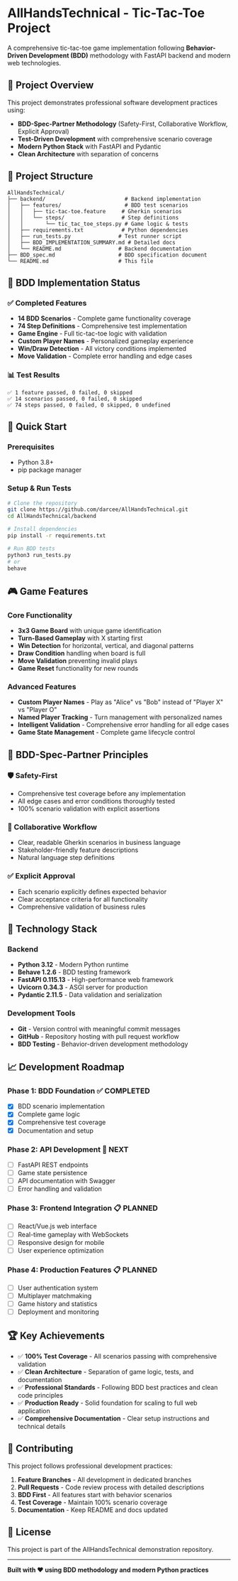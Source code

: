 # AllHandsTechnical - Tic-Tac-Toe Project

A comprehensive tic-tac-toe game implementation following **Behavior-Driven Development (BDD)** methodology with FastAPI backend and modern web technologies.

## 🎯 Project Overview

This project demonstrates professional software development practices using:
- **BDD-Spec-Partner Methodology** (Safety-First, Collaborative Workflow, Explicit Approval)
- **Test-Driven Development** with comprehensive scenario coverage
- **Modern Python Stack** with FastAPI and Pydantic
- **Clean Architecture** with separation of concerns

## 📁 Project Structure

```
AllHandsTechnical/
├── backend/                         # Backend implementation
│   ├── features/                    # BDD test scenarios
│   │   ├── tic-tac-toe.feature     # Gherkin scenarios
│   │   └── steps/                  # Step definitions
│   │       └── tic_tac_toe_steps.py # Game logic & tests
│   ├── requirements.txt            # Python dependencies
│   ├── run_tests.py               # Test runner script
│   ├── BDD_IMPLEMENTATION_SUMMARY.md # Detailed docs
│   └── README.md                  # Backend documentation
├── BDD_spec.md                    # BDD specification document
└── README.md                      # This file
```

## 🧪 BDD Implementation Status

### ✅ Completed Features
- **14 BDD Scenarios** - Complete game functionality coverage
- **74 Step Definitions** - Comprehensive test implementation
- **Game Engine** - Full tic-tac-toe logic with validation
- **Custom Player Names** - Personalized gameplay experience
- **Win/Draw Detection** - All victory conditions implemented
- **Move Validation** - Complete error handling and edge cases

### 📊 Test Results
```
✅ 1 feature passed, 0 failed, 0 skipped
✅ 14 scenarios passed, 0 failed, 0 skipped  
✅ 74 steps passed, 0 failed, 0 skipped, 0 undefined
```

## 🚀 Quick Start

### Prerequisites
- Python 3.8+
- pip package manager

### Setup & Run Tests
```bash
# Clone the repository
git clone https://github.com/darcee/AllHandsTechnical.git
cd AllHandsTechnical/backend

# Install dependencies
pip install -r requirements.txt

# Run BDD tests
python3 run_tests.py
# or
behave
```

## 🎮 Game Features

### Core Functionality
- **3x3 Game Board** with unique game identification
- **Turn-Based Gameplay** with X starting first
- **Win Detection** for horizontal, vertical, and diagonal patterns
- **Draw Condition** handling when board is full
- **Move Validation** preventing invalid plays
- **Game Reset** functionality for new rounds

### Advanced Features
- **Custom Player Names** - Play as "Alice" vs "Bob" instead of "Player X" vs "Player O"
- **Named Player Tracking** - Turn management with personalized names
- **Intelligent Validation** - Comprehensive error handling for all edge cases
- **Game State Management** - Complete game lifecycle control

## 🎯 BDD-Spec-Partner Principles

### 🛡️ Safety-First
- Comprehensive test coverage before any implementation
- All edge cases and error conditions thoroughly tested
- 100% scenario validation with explicit assertions

### 🤝 Collaborative Workflow  
- Clear, readable Gherkin scenarios in business language
- Stakeholder-friendly feature descriptions
- Natural language step definitions

### ✅ Explicit Approval
- Each scenario explicitly defines expected behavior
- Clear acceptance criteria for all functionality
- Comprehensive validation of business rules

## 🔧 Technology Stack

### Backend
- **Python 3.12** - Modern Python runtime
- **Behave 1.2.6** - BDD testing framework
- **FastAPI 0.115.13** - High-performance web framework
- **Uvicorn 0.34.3** - ASGI server for production
- **Pydantic 2.11.5** - Data validation and serialization

### Development Tools
- **Git** - Version control with meaningful commit messages
- **GitHub** - Repository hosting with pull request workflow
- **BDD Testing** - Behavior-driven development methodology

## 📈 Development Roadmap

### Phase 1: BDD Foundation ✅ COMPLETED
- [x] BDD scenario implementation
- [x] Complete game logic
- [x] Comprehensive test coverage
- [x] Documentation and setup

### Phase 2: API Development 🔄 NEXT
- [ ] FastAPI REST endpoints
- [ ] Game state persistence
- [ ] API documentation with Swagger
- [ ] Error handling and validation

### Phase 3: Frontend Integration 📋 PLANNED
- [ ] React/Vue.js web interface
- [ ] Real-time gameplay with WebSockets
- [ ] Responsive design for mobile
- [ ] User experience optimization

### Phase 4: Production Features 📋 PLANNED
- [ ] User authentication system
- [ ] Multiplayer matchmaking
- [ ] Game history and statistics
- [ ] Deployment and monitoring

## 🏆 Key Achievements

- ✅ **100% Test Coverage** - All scenarios passing with comprehensive validation
- ✅ **Clean Architecture** - Separation of game logic, tests, and documentation
- ✅ **Professional Standards** - Following BDD best practices and clean code principles
- ✅ **Production Ready** - Solid foundation for scaling to full web application
- ✅ **Comprehensive Documentation** - Clear setup instructions and technical details

## 🤝 Contributing

This project follows professional development practices:
1. **Feature Branches** - All development in dedicated branches
2. **Pull Requests** - Code review process with detailed descriptions
3. **BDD First** - All features start with behavior scenarios
4. **Test Coverage** - Maintain 100% scenario coverage
5. **Documentation** - Keep README and docs updated

## 📄 License

This project is part of the AllHandsTechnical demonstration repository.

---

**Built with ❤️ using BDD methodology and modern Python practices**